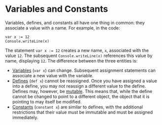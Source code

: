 Variables and Constants
=======================

Variables, defines, and constants all have one thing in common: they associate a 
value with a name. For example, in the code:

    var x := 12
    Console.writeLine(x)

The statement `var x := 12` creates a new name, `x`, associated with the value
`12`. The subsequent `Console.writeLine(x)` references this value by name,
displaying `12`. The difference between the three entities is:

* [Variables](variables.html) (`var x`) can change. Subsequent assignment 
  statements can associate a new value with the variable.
* [Defines](defines.html) (`def x`) cannot be reassigned. Once you have assigned
  a value into a define, you may not reassign a different value to the define. 
  Defines may, however, be [mutable](immutable.html). This means that, while the
  define cannot be changed to point to a different object, the object that it is 
  pointing to may itself be modified. 
* [Constants](constants.html) (`constant x`) are similar to defines, with the 
  additional restrictions that their value must be immutable and must be 
  assigned immediately.